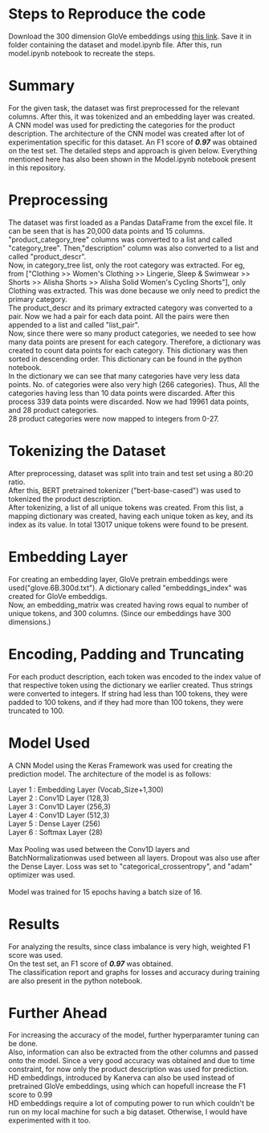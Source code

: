 # Steps to Reproduce the code

Download the 300 dimension GloVe embeddings using [this link]("https://nlp.stanford.edu/projects/glove/").
Save it in folder containing the dataset and model.ipynb file. After this, run model.ipynb notebook to recreate the steps.


# Summary
For the given task, the dataset was first preprocessed for the relevant columns. After this, it was tokenized and an embedding layer was created. A CNN model was used for predicting the categories for the product description. The architecture of the CNN model was created after lot of experimentation specific for this dataset. An F1 score of <b><i>0.97</i></b> was obtained on the test set. The detailed steps and approach is given below. Everything mentioned here has also been shown in the Model.ipynb  notebook present in this repository.

# Preprocessing

The dataset was first loaded as a Pandas DataFrame from the excel file. It can be seen that is has 20,000 data points and 15 columns.</br>
"product_category_tree" columns was converted to a list and called "category_tree". Then,"description" column was also converted to a list and called "product_descr". </br>
Now, in category_tree list, only the root category was extracted. For eg, from ["Clothing >> Women's Clothing >> Lingerie, Sleep & Swimwear >> Shorts >> Alisha Shorts >> Alisha Solid Women's Cycling Shorts"], only Clothing was extracted. This was done because we only need to predict the primary category.</br>
The product_descr and its primary extracted category was converted to a pair. Now we had a pair for each data point. All the pairs were then appended to a list and called "list_pair". </br>
Now, since there were so many product categories, we needed to see how many data points are present for each category. Therefore, a dictionary was created to count data points for each category. This dictionary was then sorted in descending order. This dictionary can be found in the python notebook.</br>
In the dictionary we can see that many categories have very less data points. No. of categories were also very high (266 categories). Thus, All the categories having less than 10 data points were discarded. After this process 339 data points were discarded. Now we had 19961 data points, and 28 product categories. </br>
28 product categories were now mapped to integers from 0-27.</br>


# Tokenizing the Dataset

After preprocessing, dataset was split into train and test set using a 80:20 ratio.</br>
After this, BERT pretrained tokenizer ("bert-base-cased") was used to tokenized the product description.</br>
After tokenizing, a list of all unique tokens was created. From this list, a mapping dictionary was created, having each unique token as key, and its index as its value. In total 13017 unique tokens were found to be present.</br>

# Embedding Layer
For creating an embedding layer, GloVe pretrain embeddings were used("glove.6B.300d.txt"). A dictionary called "embeddings_index" was created for GloVe embeddigs.</br>
Now, an embedding_matrix was created having rows equal to number of unique tokens, and 300 columns. (Since our embeddings have 300 dimensions.)</br>

# Encoding, Padding and Truncating

For each product description, each token was encoded to the index value of that respective token using the dictionary we earlier created. Thus strings were converted to integers. If string had less than 100 tokens, they were padded to 100 tokens, and if they had more than 100 tokens, they were truncated to 100. </br>

# Model Used

A CNN Model using the Keras Framework was used for creating the prediction model. The architecture of the model is as follows: </br>

Layer 1 : Embedding Layer (Vocab_Size+1,300) </br>
Layer 2 :    Conv1D Layer    (128,3) </br>
Layer 3 : Conv1D Layer  (256,3)</br>
Layer 4 :   Conv1D Layer    (512,3)</br>
Layer 5 :   Dense Layer (256)</br>
Layer 6 :   Softmax Layer (28)</br>
</br>
Max Pooling was used between the Conv1D layers and BatchNormalizationwas used between all layers. Dropout was also use after the Dense Layer. Loss was set to "categorical_crossentropy", and "adam" optimizer was used. </br>
</br>
Model was trained for 15 epochs having a batch size of 16.

# Results
For analyzing the results, since class imbalance is very high, weighted F1 score was used.</br>
On the test set, an F1 score of <i><b>0.97</b></i> was obtained.</br>
The classification report and graphs for losses and accuracy during training are also present in the python notebook.

# Further Ahead

For increasing the accuracy of the model, further hyperparamter tuning can be done. </br>
Also, information can also be extracted from the other columns and passed onto the model. Since a very good accuracy was obtained and due to time constraint, for now only the product description was used for prediction.</br> 
HD embeddings, introduced by Kanerva can also be used instead of pretrained GloVe embeddings, using which can hopefull increase the F1 score to 0.99</br>
HD embeddings require a lot of computing power to run which couldn't be run on my local machine for such a big dataset. Otherwise, I would have experimented with it too.

